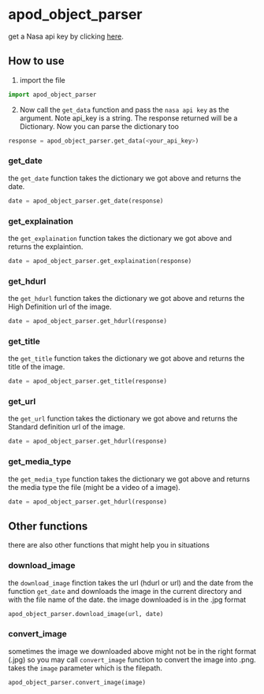 # apod_object_parser

get a Nasa api key by clicking <a href="https://api.nasa.gov/#signUp" target="_blank">here</a>.

## How to use
1. import the file
```python
import apod_object_parser
```
2. Now call the `get_data` function and pass the `nasa api key` as the argument. Note api_key is a string. The response returned will be a Dictionary. Now you can parse the dictionary too

```python 
response = apod_object_parser.get_data(<your_api_key>)
```
### get_date

the `get_date` function takes the dictionary we got above and returns the date.

```python
date = apod_object_parser.get_date(response)
```
### get_explaination
the `get_explaination` function takes the dictionary we got above and returns the explaintion.

```python
date = apod_object_parser.get_explaination(response)
```
### get_hdurl
the `get_hdurl` function takes the dictionary we got above and returns the High Definition url of the image.

```python
date = apod_object_parser.get_hdurl(response)
```
### get_title
the `get_title` function takes the dictionary we got above and returns the title of the image.

```python
date = apod_object_parser.get_title(response)
```
### get_url
the `get_url` function takes the dictionary we got above and returns the Standard definition url of the image.

```python
date = apod_object_parser.get_hdurl(response)
```
### get_media_type
the `get_media_type` function takes the dictionary we got above and returns the media type the file (might be a video of a image).

```python
date = apod_object_parser.get_hdurl(response)
```

## Other functions
there are also other functions that might help you in situations

### download_image
the `download_image` finction takes the url (hdurl or url) and the date from the function `get_date` and downloads the image in the current directory and with the file name of the date. the image downloaded is in the .jpg format
```python
apod_object_parser.download_image(url, date)
```

### convert_image
sometimes the image we downloaded above might not be in the right format (.jpg) so you may call `convert_image` function to convert the image into .png. takes the `image` parameter which is the filepath.
```python 
apod_object_parser.convert_image(image)
```
